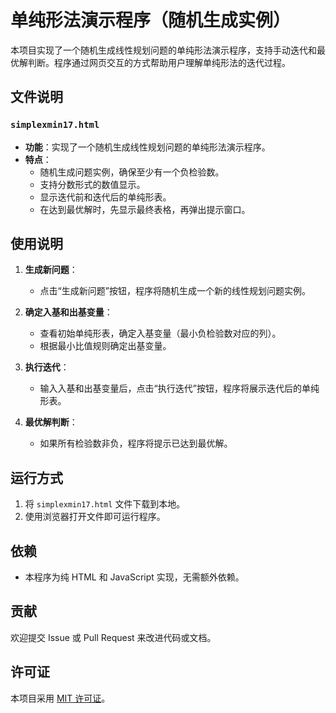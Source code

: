 # 单纯形法演示程序（随机生成实例）

本项目实现了一个随机生成线性规划问题的单纯形法演示程序，支持手动迭代和最优解判断。程序通过网页交互的方式帮助用户理解单纯形法的迭代过程。

## 文件说明

### `simplexmin17.html`
- **功能**：实现了一个随机生成线性规划问题的单纯形法演示程序。
- **特点**：
  - 随机生成问题实例，确保至少有一个负检验数。
  - 支持分数形式的数值显示。
  - 显示迭代前和迭代后的单纯形表。
  - 在达到最优解时，先显示最终表格，再弹出提示窗口。

## 使用说明 

1. **生成新问题**：
   - 点击“生成新问题”按钮，程序将随机生成一个新的线性规划问题实例。

2. **确定入基和出基变量**：
   - 查看初始单纯形表，确定入基变量（最小负检验数对应的列）。
   - 根据最小比值规则确定出基变量。

3. **执行迭代**：
   - 输入入基和出基变量后，点击“执行迭代”按钮，程序将展示迭代后的单纯形表。

4. **最优解判断**：
   - 如果所有检验数非负，程序将提示已达到最优解。

## 运行方式

1. 将 `simplexmin17.html` 文件下载到本地。
2. 使用浏览器打开文件即可运行程序。

## 依赖

- 本程序为纯 HTML 和 JavaScript 实现，无需额外依赖。

## 贡献

欢迎提交 Issue 或 Pull Request 来改进代码或文档。

## 许可证

本项目采用 [MIT 许可证](LICENSE)。
